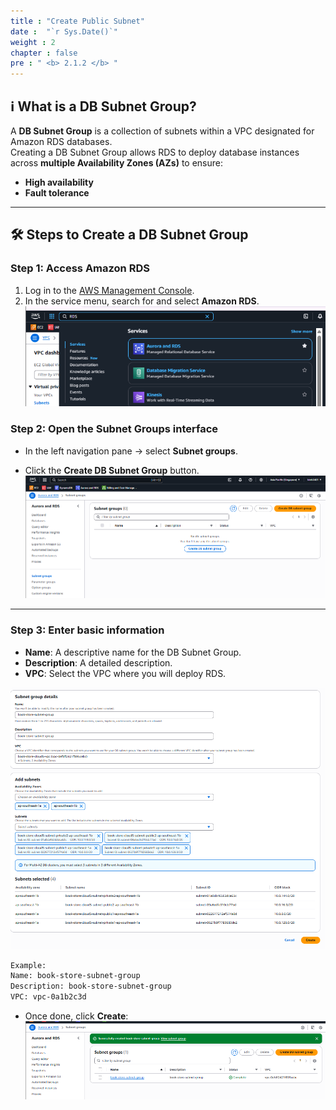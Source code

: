 ```yaml
---
title : "Create Public Subnet"
date :  "`r Sys.Date()`" 
weight : 2
chapter : false
pre : " <b> 2.1.2 </b> "
---
```


## ℹ️ What is a DB Subnet Group?

A **DB Subnet Group** is a collection of subnets within a VPC designated for Amazon RDS databases.  
Creating a DB Subnet Group allows RDS to deploy database instances across **multiple Availability Zones (AZs)** to ensure:

- **High availability**
- **Fault tolerance**

---

## 🛠️ Steps to Create a DB Subnet Group

### Step 1: Access Amazon RDS

1. Log in to the [AWS Management Console](https://console.aws.amazon.com/).  
2. In the service menu, search for and select **Amazon RDS**.  
![VPC](/images/2.prerequisite/rds1.png)

### Step 2: Open the Subnet Groups interface

- In the left navigation pane → select **Subnet groups**.  

- Click the **Create DB Subnet Group** button.  
![VPC](/images/2.prerequisite/rds2.png)

---

### Step 3: Enter basic information

- **Name**: A descriptive name for the DB Subnet Group.  
- **Description**: A detailed description.  
- **VPC**: Select the VPC where you will deploy RDS.  

![VPC](/images/2.prerequisite/rds3.png)

```txt
Example:
Name: book-store-subnet-group
Description: book-store-subnet-group
VPC: vpc-0a1b2c3d
```

- Once done, click **Create**:  
![VPC](/images/2.prerequisite/rds4.png)
